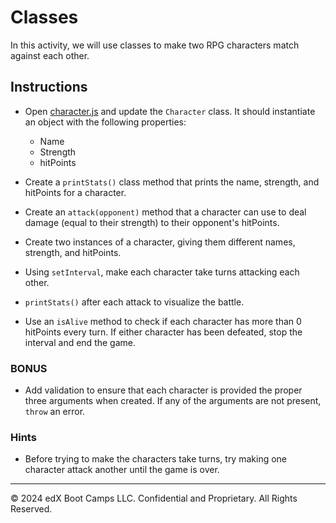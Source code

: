 # Classes

In this activity, we will use classes to make two RPG characters match against each other.

## Instructions

* Open [character.js](starter/character.js) and update the `Character` class. It should instantiate an object with the following properties:

  * Name
  * Strength
  * hitPoints

* Create a `printStats()` class method that prints the name, strength, and hitPoints for a character.

* Create an `attack(opponent)` method that a character can use to deal damage (equal to their strength) to their opponent's hitPoints.  

* Create two instances of a character, giving them different names, strength, and hitPoints. 

* Using `setInterval`, make each character take turns attacking each other. 

* `printStats()` after each attack to visualize the battle.

* Use an `isAlive` method to check if each character has more than 0 hitPoints every turn. If either character has been defeated, stop the interval and end the game.

### BONUS

* Add validation to ensure that each character is provided the proper three arguments when created. If any of the arguments are not present, `throw` an error.

### Hints

* Before trying to make the characters take turns, try making one character attack another until the game is over.

---

© 2024 edX Boot Camps LLC. Confidential and Proprietary. All Rights Reserved.
